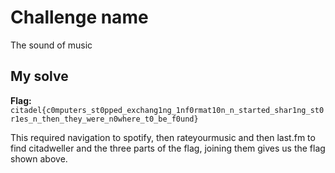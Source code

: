 # Challenge name
The sound of music

## My solve
**Flag:** `citadel{c0mputers_st0pped_exchang1ng_1nf0rmat10n_n_started_shar1ng_st0r1es_n_then_they_were_n0where_t0_be_f0und}`

This required navigation to spotify, then rateyourmusic and then last.fm to find citadweller and the three parts of the flag, joining them gives us the flag shown above.

